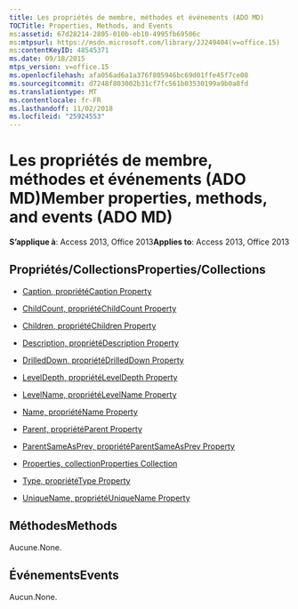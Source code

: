 ```yaml
---
title: Les propriétés de membre, méthodes et événements (ADO MD)
TOCTitle: Properties, Methods, and Events
ms:assetid: 67d28214-2805-010b-eb10-4995fb69506c
ms:mtpsurl: https://msdn.microsoft.com/library/JJ249404(v=office.15)
ms:contentKeyID: 48545371
ms.date: 09/18/2015
mtps_version: v=office.15
ms.openlocfilehash: afa056ad6a1a376f805946bc69d01ffe45f7ce08
ms.sourcegitcommit: d7248f803002b31cf7fc561b03530199a9b0a8fd
ms.translationtype: MT
ms.contentlocale: fr-FR
ms.lasthandoff: 11/02/2018
ms.locfileid: "25924553"
---
```

# <a name="member-properties-methods-and-events-ado-md"></a><span data-ttu-id="3813a-102">Les propriétés de membre, méthodes et événements (ADO MD)</span><span class="sxs-lookup"><span data-stu-id="3813a-102">Member properties, methods, and events (ADO MD)</span></span>


<span data-ttu-id="3813a-103">**S’applique à**: Access 2013, Office 2013</span><span class="sxs-lookup"><span data-stu-id="3813a-103">**Applies to**: Access 2013, Office 2013</span></span>

## <a name="propertiescollections"></a><span data-ttu-id="3813a-104">Propriétés/Collections</span><span class="sxs-lookup"><span data-stu-id="3813a-104">Properties/Collections</span></span>

- [<span data-ttu-id="3813a-105">Caption, propriété</span><span class="sxs-lookup"><span data-stu-id="3813a-105">Caption Property</span></span>](caption-property-ado-md.md)

- [<span data-ttu-id="3813a-106">ChildCount, propriété</span><span class="sxs-lookup"><span data-stu-id="3813a-106">ChildCount Property</span></span>](childcount-property-ado-md.md)

- [<span data-ttu-id="3813a-107">Children, propriété</span><span class="sxs-lookup"><span data-stu-id="3813a-107">Children Property</span></span>](children-property-ado-md.md)

- [<span data-ttu-id="3813a-108">Description, propriété</span><span class="sxs-lookup"><span data-stu-id="3813a-108">Description Property</span></span>](description-property-ado-md.md)

- [<span data-ttu-id="3813a-109">DrilledDown, propriété</span><span class="sxs-lookup"><span data-stu-id="3813a-109">DrilledDown Property</span></span>](drilleddown-property-ado-md.md)

- [<span data-ttu-id="3813a-110">LevelDepth, propriété</span><span class="sxs-lookup"><span data-stu-id="3813a-110">LevelDepth Property</span></span>](leveldepth-property-ado-md.md)

- [<span data-ttu-id="3813a-111">LevelName, propriété</span><span class="sxs-lookup"><span data-stu-id="3813a-111">LevelName Property</span></span>](levelname-property-ado-md.md)

- [<span data-ttu-id="3813a-112">Name, propriété</span><span class="sxs-lookup"><span data-stu-id="3813a-112">Name Property</span></span>](name-property-ado-md.md)

- [<span data-ttu-id="3813a-113">Parent, propriété</span><span class="sxs-lookup"><span data-stu-id="3813a-113">Parent Property</span></span>](parent-property-ado-md.md)

- [<span data-ttu-id="3813a-114">ParentSameAsPrev, propriété</span><span class="sxs-lookup"><span data-stu-id="3813a-114">ParentSameAsPrev Property</span></span>](parentsameasprev-property-ado-md.md)

- [<span data-ttu-id="3813a-115">Properties, collection</span><span class="sxs-lookup"><span data-stu-id="3813a-115">Properties Collection</span></span>](properties-collection-ado.md)

- [<span data-ttu-id="3813a-116">Type, propriété</span><span class="sxs-lookup"><span data-stu-id="3813a-116">Type Property</span></span>](type-property-ado-md.md)

- [<span data-ttu-id="3813a-117">UniqueName, propriété</span><span class="sxs-lookup"><span data-stu-id="3813a-117">UniqueName Property</span></span>](uniquename-property-ado-md.md)

## <a name="methods"></a><span data-ttu-id="3813a-118">Méthodes</span><span class="sxs-lookup"><span data-stu-id="3813a-118">Methods</span></span>

<span data-ttu-id="3813a-119">Aucune.</span><span class="sxs-lookup"><span data-stu-id="3813a-119">None.</span></span>

## <a name="events"></a><span data-ttu-id="3813a-120">Événements</span><span class="sxs-lookup"><span data-stu-id="3813a-120">Events</span></span>

<span data-ttu-id="3813a-121">Aucun.</span><span class="sxs-lookup"><span data-stu-id="3813a-121">None.</span></span>

